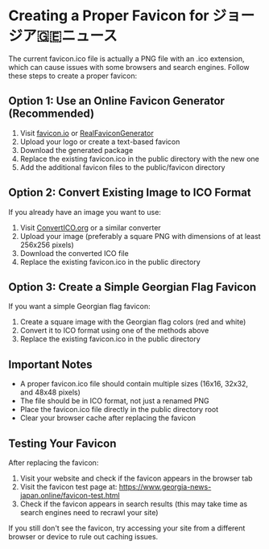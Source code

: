 # Creating a Proper Favicon for ジョージア🇬🇪ニュース

The current favicon.ico file is actually a PNG file with an .ico extension, which can cause issues with some browsers and search engines. Follow these steps to create a proper favicon:

## Option 1: Use an Online Favicon Generator (Recommended)

1. Visit [favicon.io](https://favicon.io/) or [RealFaviconGenerator](https://realfavicongenerator.net/)
2. Upload your logo or create a text-based favicon
3. Download the generated package
4. Replace the existing favicon.ico in the public directory with the new one
5. Add the additional favicon files to the public/favicon directory

## Option 2: Convert Existing Image to ICO Format

If you already have an image you want to use:

1. Visit [ConvertICO.org](https://convertio.co/png-ico/) or a similar converter
2. Upload your image (preferably a square PNG with dimensions of at least 256x256 pixels)
3. Download the converted ICO file
4. Replace the existing favicon.ico in the public directory

## Option 3: Create a Simple Georgian Flag Favicon

If you want a simple Georgian flag favicon:

1. Create a square image with the Georgian flag colors (red and white)
2. Convert it to ICO format using one of the methods above
3. Replace the existing favicon.ico in the public directory

## Important Notes

- A proper favicon.ico file should contain multiple sizes (16x16, 32x32, and 48x48 pixels)
- The file should be in ICO format, not just a renamed PNG
- Place the favicon.ico file directly in the public directory root
- Clear your browser cache after replacing the favicon

## Testing Your Favicon

After replacing the favicon:

1. Visit your website and check if the favicon appears in the browser tab
2. Visit the favicon test page at: https://www.georgia-news-japan.online/favicon-test.html
3. Check if the favicon appears in search results (this may take time as search engines need to recrawl your site)

If you still don't see the favicon, try accessing your site from a different browser or device to rule out caching issues.
